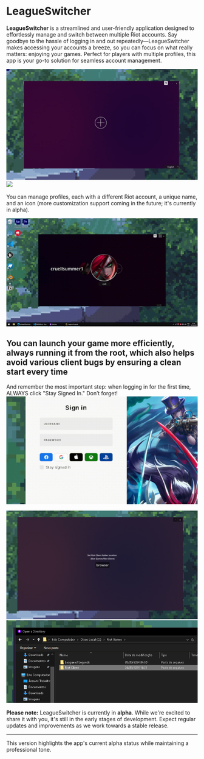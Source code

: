 # LeagueSwitcher

**LeagueSwitcher** is a streamlined and user-friendly application designed to effortlessly manage and switch between multiple Riot accounts. Say goodbye to the hassle of logging in and out repeatedly—LeagueSwitcher makes accessing your accounts a breeze, so you can focus on what really matters: enjoying your games. Perfect for players with multiple profiles, this app is your go-to solution for seamless account management.

![](git_images/home.jpg)
![](git_images/mousegif.gif)

You can manage profiles, each with a different Riot account, a unique name, and an icon (more customization support coming in the future; it's currently in alpha).

![](git_images/loadgif.gif)

You can launch your game more efficiently, always running it from the root, which also helps avoid various client bugs by ensuring a clean start every time
----------------------------------------------------------------------------------------------------------------------------------------------------------------------------------------------------------------
And remember the most important step: when logging in for the first time, ALWAYS click "Stay Signed In." Don’t forget!
![](git_images/stay.gif)

![](git_images/inicialocation.png)
![](git_images/riotclientfolder.png)



**Please note:** LeagueSwitcher is currently in **alpha**. While we're excited to share it with you, it's still in the early stages of development. Expect regular updates and improvements as we work towards a stable release.

---

This version highlights the app's current alpha status while maintaining a professional tone.
